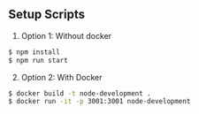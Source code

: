 ## Setup Scripts
1. Option 1: Without docker
```sh
$ npm install
$ npm run start

```
2. Option 2: With Docker
```sh
$ docker build -t node-development .
$ docker run -it -p 3001:3001 node-development

```
